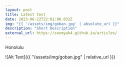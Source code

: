 ```yaml
---
layout: post
title: Latest test
date: 2023-06-22T22:01:00.032Z
img: "{{ '/assets/img/goban.jpg' | absolute_url }}"
description: "Short Description"
external_url: https://soumyak4.github.io/articles/
---
```

Honolulu

![Alt Text]({{ "/assets/img/goban.jpg" | relative_url }})
